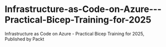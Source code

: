 # Infrastructure-as-Code-on-Azure---Practical-Bicep-Training-for-2025
Infrastructure as Code on Azure - Practical Bicep Training for 2025, Published by Packt
